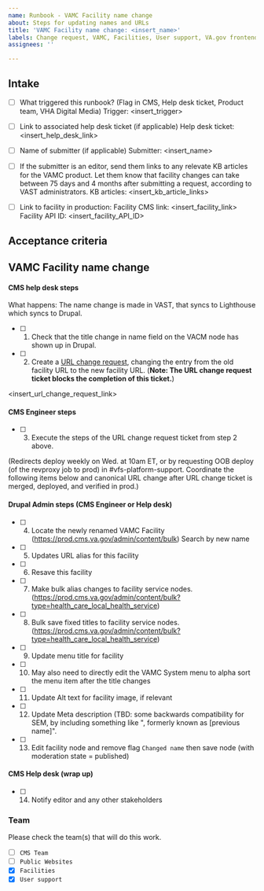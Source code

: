 ```yaml
---
name: Runbook - VAMC Facility name change
about: Steps for updating names and URLs
title: 'VAMC Facility name change: <insert_name>'
labels: Change request, VAMC, Facilities, User support, VA.gov frontend, Drupal engineering
assignees: ''

---
```


## Intake
- [ ] What triggered this runbook? (Flag in CMS, Help desk ticket, Product team, VHA Digital Media)
Trigger: <insert_trigger>

- [ ] Link to associated help desk ticket (if applicable)
Help desk ticket: <insert_help_desk_link>

- [ ] Name of submitter (if applicable)
Submitter: <insert_name>

- [ ] If the submitter is an editor, send them links to any relevate KB articles for the VAMC product. Let them know that facility changes can take between 75 days and 4 months after submitting a request, according to VAST administrators.
KB articles: <insert_kb_article_links>

- [ ] Link to facility in production:
Facility CMS link: <insert_facility_link>
Facility API ID: <insert_facility_API_ID>

## Acceptance criteria

## VAMC Facility name change

#### CMS help desk steps
What happens: The name change is made in VAST, that syncs to Lighthouse which syncs to Drupal.
- [ ] 1. Check that the title change in name field on the VACM node has shown up in Drupal.
- [ ] 2. Create a [URL change request](https://github.com/department-of-veterans-affairs/va.gov-cms/issues/new?assignees=&template=runbook-facility-url-change.md&title=URL+Change+for%3A+%3Cinsert+facility+name%3E), changing the entry from the old facility URL to the new facility URL. (**Note: The URL change request ticket blocks the completion of this ticket.**)

<insert_url_change_request_link>


#### CMS Engineer steps
- [ ] 3. Execute the steps of the URL change request ticket from step 2 above.

(Redirects deploy weekly on Wed. at 10am ET, or by requesting OOB deploy (of the revproxy job to prod) in #vfs-platform-support. Coordinate the following items below and canonical URL change after URL change ticket is merged, deployed, and verified in prod.)

#### Drupal Admin steps (CMS Engineer or Help desk)
- [ ] 4. Locate the newly renamed VAMC Facility (https://prod.cms.va.gov/admin/content/bulk) Search by new name
- [ ] 5. Updates URL alias for this facility
- [ ] 6. Resave this facility
- [ ] 7. Make bulk alias changes to facility service nodes. (https://prod.cms.va.gov/admin/content/bulk?type=health_care_local_health_service)
- [ ] 8. Bulk save fixed titles to facility service nodes. (https://prod.cms.va.gov/admin/content/bulk?type=health_care_local_health_service)
- [ ] 9. Update menu title for facility
- [ ] 10. May also need to directly edit the VAMC System menu to alpha sort the menu item after the title changes
- [ ] 11. Update Alt text for facility image, if relevant
- [ ] 12. Update Meta description (TBD: some backwards compatibility for SEM, by including something like ", formerly known as [previous name]".
- [ ] 13. Edit facility node and remove flag `Changed name` then save node (with moderation state = published)

#### CMS Help desk (wrap up)
- [ ] 14. Notify editor and any other stakeholders

### Team
Please check the team(s) that will do this work.

- [ ] `CMS Team`
- [ ] `Public Websites`
- [x] `Facilities`
- [x] `User support`
